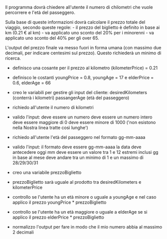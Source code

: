 Il programma dovrà chiedere all'utente il numero di chilometri che vuole percorrere e l'età del passeggero.

Sulla base di queste informazioni dovrà calcolare il prezzo totale del viaggio, secondo queste regole:
    - il prezzo del biglietto è definito in base ai km (0.21 € al km)
    - va applicato uno sconto del 20% per i minorenni
    - va applicato uno sconto del 40% per gli over 65.

L'output del prezzo finale va messo fuori in forma umana (con massimo due decimali, per indicare centesimi sul prezzo).
Questo richiederà un minimo di ricerca.

- definisco una cosante per il prezzo al kilometro (kilometerPrice) = 0.21
- definisco le costanti youngPrice = 0.8, youngAge = 17 e elderPrice = 0.6, elderAge = 66
- creo le variabili per gestire gli input del cliente: 
    desiredKilometers (conterrà i kilometri)
    passangerAge (età del passeggero)

- richiedo all'utente il numero di kilometri
- valido l'input:
    deve essere un numero
    deve essere un numero intero
    deve essere maggiore di 0
    deve essere minore di 1000 ('non esistono nella Nostra linea tratte così lunghe')

- richiedo all'utente l'età del passeggero nel formato gg-mm-aaaa
- valido l'input:
    il formato deve essere gg-mm-aaaa
    la data deve antecedere oggi
    mm deve essere un valore tra 1 e 12 estremi inclusi
    gg in base al mese deve andare tra un minimo di 1 e un massimo di 28/29/30/31

- creo una variabile prezzoBiglietto
- prezzoBiglietto sarà uguale al prodotto tra desiredKilometers e kilometerPrice

- controllo se l'utente ha un età minore o uguale a youngAge e nel caso applico il prezzo youngPrice * prezzoBiglietto

- controllo se l'utente ha un età maggiore o uguale a elderAge se si applico il prezzo elderPrice * prezzoBiglietto

- normalizzo l'output per fare in modo che il mio numero abbia al massimo 2 decimali